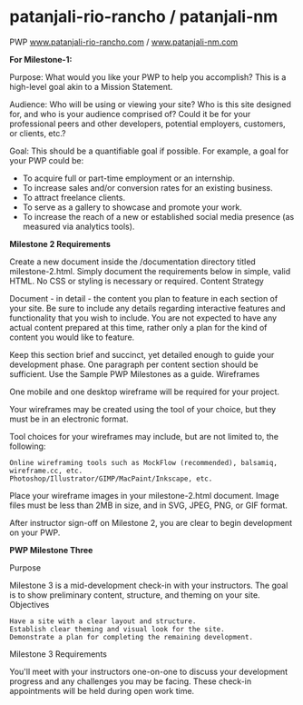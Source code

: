 # patanjali-rio-rancho / patanjali-nm
PWP www.patanjali-rio-rancho.com / www.patanjali-nm.com


**For Milestone-1:**

Purpose: What would you like your PWP to help you accomplish? This is a high-level goal akin to a Mission Statement.

Audience: Who will be using or viewing your site? Who is this site designed for, and who is your audience comprised of? Could it be for your professional peers and other developers, potential employers, customers, or clients, etc.?

Goal: This should be a quantifiable goal if possible. For example, a goal for your PWP could be:
- To acquire full or part-time employment or an internship.
- To increase sales and/or conversion rates for an existing business.
- To attract freelance clients.
- To serve as a gallery to showcase and promote your work.
- To increase the reach of a new or established social media presence (as measured via analytics tools).

**Milestone 2 Requirements**

Create a new document inside the /documentation directory titled milestone-2.html. Simply document the requirements below in simple, valid HTML. No CSS or styling is necessary or required.
Content Strategy

Document - in detail - the content you plan to feature in each section of your site. Be sure to include any details regarding interactive features and functionality that you wish to include. You are not expected to have any actual content prepared at this time, rather only a plan for the kind of content you would like to feature.

Keep this section brief and succinct, yet detailed enough to guide your development phase. One paragraph per content section should be sufficient. Use the Sample PWP Milestones as a guide.
Wireframes

One mobile and one desktop wireframe will be required for your project.

Your wireframes may be created using the tool of your choice, but they must be in an electronic format.

Tool choices for your wireframes may include, but are not limited to, the following:

    Online wireframing tools such as MockFlow (recommended), balsamiq, wireframe.cc, etc.
    Photoshop/Illustrator/GIMP/MacPaint/Inkscape, etc.

Place your wireframe images in your milestone-2.html document. Image files must be less than 2MB in size, and in SVG, JPEG, PNG, or GIF format.

After instructor sign-off on Milestone 2, you are clear to begin development on your PWP.


**PWP Milestone Three**

Purpose

Milestone 3 is a mid-development check-in with your instructors. The goal is to show preliminary content, structure, and theming on your site.
Objectives

    Have a site with a clear layout and structure.
    Establish clear theming and visual look for the site.
    Demonstrate a plan for completing the remaining development.

Milestone 3 Requirements

You'll meet with your instructors one-on-one to discuss your development progress and any challenges you may be facing. These check-in appointments will be held during open work time.
